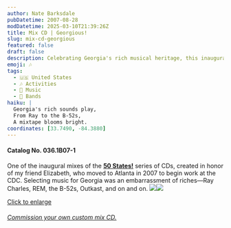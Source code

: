 ```yaml
---
author: Nate Barksdale
pubDatetime: 2007-08-28
modDatetime: 2025-03-10T21:39:26Z
title: Mix CD | Georgious!
slug: mix-cd-georgious
featured: false
draft: false
description: Celebrating Georgia's rich musical heritage, this inaugural mix from the **50 States!** series is dedicated to my friend Elizabeth, who moved to Atlanta in 2007 to begin work at the CDC. Based on the post content, the geolocation coordinates for Atlanta, Georgia are approximately 33.7490° N, 84.3880° W.
emoji: 🎶
tags:
  - 🇺🇸 United States
  - 🎶 Activities
  - 🎵 Music
  - 🎤 Bands
haiku: |
  Georgia's rich sounds play,  
  From Ray to the B-52s,  
  A mixtape blooms bright.
coordinates: [33.7490, -84.3880]
---
```


#### Catalog No. 036.1B07-1

One of the inaugural mixes of the [**50 States!**](https://www.natebarksdale.com/?tag=states) series of CDs, created in honor of my friend Elizabeth, who moved to Atlanta in 2007 to begin work at the CDC. Selecting music for Georgia was an embarrassment of riches—Ray Charles, REM, the B-52s, Outkast, and on and on. [![](@assets/images/GA_260.jpg)](@assets/images/GA_530.jpg)[![](@assets/images/GA2_260.jpg)](@assets/images/GA2_530.jpg)

[Click to enlarge](@assets/images/GA_530.jpg)

###### [Commission your own custom mix CD.](https://www.natebarksdale.com/?p=342)
